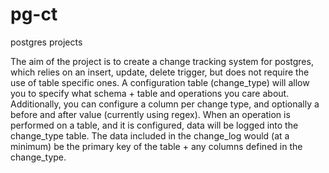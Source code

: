 # pg-ct
postgres projects

The aim of the project is to create a change tracking system for postgres, which relies on an insert, update, delete trigger, but does not require the use of table specific ones.  A configuration table (change_type) will allow you to specify what schema + table and operations you care about. Additionally, you can configure a column per change type, and optionally a before and after value (currently using regex). When an operation is performed on a table, and it is configured, data will be logged into the change_type table. The data included in the change_log would (at a minimum) be the primary key of the table + any columns defined in the change_type.
